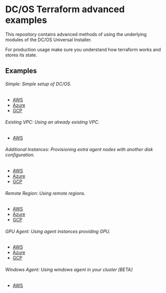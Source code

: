# DC/OS Terraform advanced examples
This repository contains advanced methods of using the underlying modules of the DC/OS Universal Installer.

For production usage make sure you understand how terraform works and stores its state.

## Examples

###### *Simple*: Simple setup of DC/OS.
- [AWS](aws/simple/)
- [Azure](azure/simple/)
- [GCP](gcp/simple/)

###### *Existing VPC*: Using an already existing VPC.
- [AWS](aws/existing-vpc/)

###### *Additional Instances*: Provisioning extra agent nodes with another disk configuration.
- [AWS](aws/additional-instances/)
- [Azure](azure/additional-instances/)
- [GCP](gcp/additional-instances/)

###### *Remote Region*: Using remote regions.
- [AWS](aws/remote-region/)
- [Azure](azure/remote-region/)
- [GCP](gcp/remote-region/)

###### *GPU Agent*: Using agent instances providing GPU.
- [AWS](aws/gpu-agent/)
- [Azure](azure/gpu-agent/)
- [GCP](gcp/gpu-agent/)


###### *Windows Agent*: Using windows agent in your cluster [BETA]
- [AWS](aws/windows-agents/)
